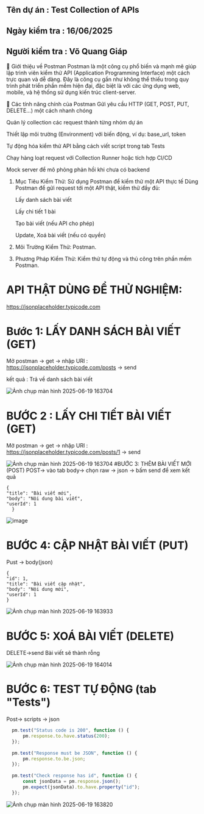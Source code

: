 ## Tên dự án : Test Collection of APIs
## Ngày kiểm tra : 16/06/2025
## Người kiểm tra : Võ Quang Giáp
🧰 Giới thiệu về Postman
Postman là một công cụ phổ biến và mạnh mẽ giúp lập trình viên kiểm thử API (Application Programming Interface) một cách trực quan và dễ dàng. Đây là công cụ gần như không thể thiếu trong quy trình phát triển phần mềm hiện đại, đặc biệt là với các ứng dụng web, mobile, và hệ thống sử dụng kiến trúc client-server.

🔑 Các tính năng chính của Postman
Gửi yêu cầu HTTP (GET, POST, PUT, DELETE...) một cách nhanh chóng

Quản lý collection các request thành từng nhóm dự án

Thiết lập môi trường (Environment) với biến động, ví dụ: base_url, token

Tự động hóa kiểm thử API bằng cách viết script trong tab Tests

Chạy hàng loạt request với Collection Runner hoặc tích hợp CI/CD

Mock server để mô phỏng phản hồi khi chưa có backend
1. Mục Tiêu Kiểm Thử: Sử dụng Postman để kiểm thử một API thực tế
  Dùng Postman để gửi request tới một API thật, kiểm thử đầy đủ:

   Lấy danh sách bài viết

   Lấy chi tiết 1 bài

   Tạo bài viết (nếu API cho phép)

   Update, Xoá bài viết (nếu có quyền)

3. Môi Trường Kiểm Thử: Postman.

4. Phương Pháp Kiểm Thử: Kiểm thử tự động và thủ công trên phần mềm Postman.
# API THẬT DÙNG ĐỂ THỬ NGHIỆM: 

https://jsonplaceholder.typicode.com

# Bước 1: LẤY DANH SÁCH BÀI VIẾT (GET)
  Mở postman -> get -> nhập URl : https://jsonplaceholder.typicode.com/posts -> send 

  kết quả : Trả về danh sách bài viết 
  
![Ảnh chụp màn hình 2025-06-19 163704](https://github.com/user-attachments/assets/e4627425-a5be-4df0-be31-27a859e7f014)

# BƯỚC 2 : LẤY CHI TIẾT BÀI VIẾT (GET)
  Mở postman -> get -> nhập URl : https://jsonplaceholder.typicode.com/posts/1 -> send 
  
  ![Ảnh chụp màn hình 2025-06-19 163704](https://github.com/user-attachments/assets/e4627425-a5be-4df0-be31-27a859e7f014)
#BƯỚC 3: THÊM BÀI VIẾT MỚI (POST)
  POST-> vào tab body-> chọn raw -> json -> bấm send để xem kết quả
  ```
{
  "title": "Bài viết mới",
  "body": "Nội dung bài viết",
  "userId": 1
    }
```
![image](https://github.com/user-attachments/assets/f844a934-e79c-482f-a761-a6fdad8bad34)

# BƯỚC 4: CẬP NHẬT BÀI VIẾT (PUT)
  Pust -> body(json)
   ```
{
  "id": 1,
  "title": "Bài viết cập nhật",
  "body": "Nội dung mới",
  "userId": 1
}
```
  ![Ảnh chụp màn hình 2025-06-19 163933](https://github.com/user-attachments/assets/4c301a54-f30d-4dc6-b466-62ccc559234f)
# BƯỚC 5: XOÁ BÀI VIẾT (DELETE)
  DELETE->send
  Bài viết sẽ thành rỗng 
  
  ![Ảnh chụp màn hình 2025-06-19 164014](https://github.com/user-attachments/assets/95bcda73-361b-47c6-9f75-dd9666c3012e)
# BƯỚC 6: TEST TỰ ĐỘNG (tab "Tests")
  Post-> scripts -> json
  ```javascript
    pm.test("Status code is 200", function () {
        pm.response.to.have.status(200);
    });
    
    pm.test("Response must be JSON", function () {
        pm.response.to.be.json;
    });
    
    pm.test("Check response has id", function () {
        const jsonData = pm.response.json();
        pm.expect(jsonData).to.have.property("id");
    });
```

![Ảnh chụp màn hình 2025-06-19 163820](https://github.com/user-attachments/assets/a0261dcd-92be-4473-9174-00d0758b99bb)


  

  

